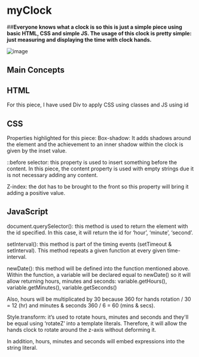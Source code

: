 # myClock

##**Everyone knows what a clock is so this is just a simple piece using basic HTML, CSS and simple JS. The usage of this clock is pretty simple: just measuring and displaying the time with clock hands.**

![image](https://user-images.githubusercontent.com/34626538/111064134-4b71fb80-84aa-11eb-9fa6-2053ed961670.png)

## Main Concepts

## **HTML**
For this piece, I have used Div to apply CSS using classes and JS using id

## **CSS**
Properties highlighted for this piece:
Box-shadow: It adds shadows around the element and the achievement to an inner shadow within the clock is given by the inset value.

::before selector: this property is used to insert something before the content. In this piece, the content property is used with empty strings due it is not necessary adding any content.

Z-index: the dot has to be brought to the front so this property will bring it adding a positive value. 

## **JavaScript**
document.querySelector(): this method is used to return the element with the id specified. In this case, it will return the id for ‘hour’, ‘minute’, ‘second’. 

setInterval(): this method is part of the timing events (setTimeout & setInterval). This method repeats a given function at every given time-interval. 

newDate(): this method will be defined into the function mentioned above. Within the function, a variable will be declared equal to newDate() so it will allow returning hours, minutes and seconds: variable.getHours(), variable.getMinutes(), variable.getSeconds()

Also, hours will be multiplicated by 30 because 360 for hands rotation / 30 = 12 (hr) and minutes & seconds 360 / 6 = 60 (mins & secs).

Style.transform: it’s used to rotate hours, minutes and seconds and they'll be equal using ‘rotateZ’ into a  template literals. Therefore, it will allow the hands clock to rotate around the z-axis without deforming it.
 
In addition, hours, minutes and seconds will embed expressions into the string literal. 
